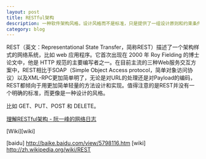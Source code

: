 ```yaml
---
layout: post
title: RESTful架构
description: 一种软件架构风格，设计风格而不是标准，只是提供了一组设计原则和约束条件。它主要用于客户端和服务器交互类的软件。基于这个风格设计的软件可以更简洁，更有层次，更易于实现缓存等机制。
category: blog
---
```


REST（英文：Representational State Transfer，简称REST）描述了一个架构样式的网络系统，比如 web 应用程序。它首次出现在 2000 年 Roy Fielding 的博士论文中，他是 HTTP 规范的主要编写者之一。在目前主流的三种Web服务交互方案中，REST相比于SOAP（Simple Object Access protocol，简单对象访问协议）以及XML-RPC更加简单明了，无论是对URL的处理还是对Payload的编码，REST都倾向于用更加简单轻量的方法设计和实现。值得注意的是REST并没有一个明确的标准，而更像是一种设计的风格。

比如 GET、PUT、POST 和 DELETE。

[理解RESTful架构 - 阮一峰的网络日志][ryf]

[Wiki][wiki]

[ryf]:  http://www.ruanyifeng.com/blog/2011/09/restful.html
[baidu] http://baike.baidu.com/view/5798116.htm
[wiki]  http://zh.wikipedia.org/wiki/REST
